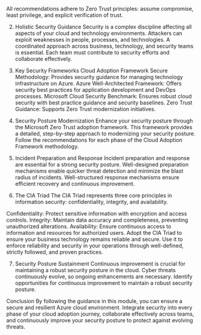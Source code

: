 All recommendations adhere to Zero Trust principles: assume compromise, least privilege, and explicit verification of trust.

2. Holistic Security Guidance
Security is a complex discipline affecting all aspects of your cloud and technology environments. Attackers can exploit weaknesses in people, processes, and technologies. A coordinated approach across business, technology, and security teams is essential. Each team must contribute to security efforts and collaborate effectively.

3. Key Security Frameworks
Cloud Adoption Framework Secure Methodology: Provides security guidance for managing technology infrastructure on Azure.
Azure Well-Architected Framework: Offers security best practices for application development and DevOps processes.
Microsoft Cloud Security Benchmark: Ensures robust cloud security with best practice guidance and security baselines.
Zero Trust Guidance: Supports Zero Trust modernization initiatives.
4. Security Posture Modernization
Enhance your security posture through the Microsoft Zero Trust adoption framework. This framework provides a detailed, step-by-step approach to modernizing your security posture. Follow the recommendations for each phase of the Cloud Adoption Framework methodology.

5. Incident Preparation and Response
Incident preparation and response are essential for a strong security posture. Well-designed preparation mechanisms enable quicker threat detection and minimize the blast radius of incidents. Well-structured response mechanisms ensure efficient recovery and continuous improvement.

6. The CIA Triad
The CIA Triad represents three core principles in information security: confidentiality, integrity, and availability.

Confidentiality: Protect sensitive information with encryption and access controls.
Integrity: Maintain data accuracy and completeness, preventing unauthorized alterations.
Availability: Ensure continuous access to information and resources for authorized users.
Adopt the CIA Triad to ensure your business technology remains reliable and secure. Use it to enforce reliability and security in your operations through well-defined, strictly followed, and proven practices.

7. Security Posture Sustainment
Continuous improvement is crucial for maintaining a robust security posture in the cloud. Cyber threats continuously evolve, so ongoing enhancements are necessary. Identify opportunities for continuous improvement to maintain a robust security posture.

Conclusion
By following the guidance in this module, you can ensure a secure and resilient Azure cloud environment. Integrate security into every phase of your cloud adoption journey, collaborate effectively across teams, and continuously improve your security posture to protect against evolving threats.